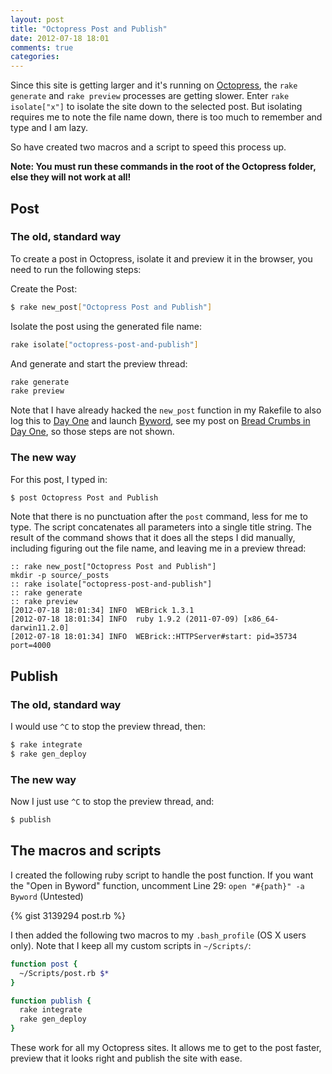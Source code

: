 ```yaml
---
layout: post
title: "Octopress Post and Publish"
date: 2012-07-18 18:01
comments: true
categories: 
---
```


Since this site is getting larger and it's running on [Octopress](http://octopress.org), the `rake generate` and `rake preview` processes are getting slower. Enter `rake isolate["x"]` to isolate the site down to the selected post. But isolating requires me to note the file name down, there is too much to remember and type and I am lazy.

So have created two macros and a script to speed this process up.

**Note: You must run these commands in the root of the Octopress folder, else they will not work at all!**

## Post

### The old, standard way

To create a post in Octopress, isolate it and preview it in the browser, you need to run the following steps:

Create the Post:

``` sh
$ rake new_post["Octopress Post and Publish"]
```

Isolate the post using the generated file name:

``` sh
rake isolate["octopress-post-and-publish"]
```

And generate and start the preview thread:

```sh
rake generate
rake preview
```

Note that I have already hacked the `new_post` function in my Rakefile to also log this to [Day One](http://dayoneapp.com) and launch [Byword](http://bywordapp.com), see my post on [Bread Crumbs in Day One](http://hiltmon.com/blog/2012/01/23/bread-crumbs-in-day-one/), so those steps are not shown.

### The new way

For this post, I typed in:

```sh
$ post Octopress Post and Publish
```

Note that there is no punctuation after the `post` command, less for me to type. The script concatenates all parameters into a single title string. The result of the command shows that it does all the steps I did manually, including figuring out the file name, and leaving me in a preview thread:

``` text
:: rake new_post["Octopress Post and Publish"]
mkdir -p source/_posts
:: rake isolate["octopress-post-and-publish"]
:: rake generate
:: rake preview
[2012-07-18 18:01:34] INFO  WEBrick 1.3.1
[2012-07-18 18:01:34] INFO  ruby 1.9.2 (2011-07-09) [x86_64-darwin11.2.0]
[2012-07-18 18:01:34] INFO  WEBrick::HTTPServer#start: pid=35734 port=4000
```

## Publish

### The old, standard way

I would use `^C` to stop the preview thread, then:

``` sh
$ rake integrate
$ rake gen_deploy
```

### The new way

Now I just use `^C` to stop the preview thread, and:

``` sh
$ publish
```

## The macros and scripts

I created the following ruby script to handle the post function. If you want the "Open in Byword" function, uncomment Line 29: `open "#{path}" -a Byword` (Untested)

{% gist 3139294 post.rb %}

I then added the following two macros to my `.bash_profile` (OS X users only). Note that I keep all my custom scripts in `~/Scripts/`:

``` sh
function post {
  ~/Scripts/post.rb $*
}

function publish {
  rake integrate
  rake gen_deploy
}
```

These work for all my Octopress sites. It allows me to get to the post faster, preview that it looks right and publish the site with ease.
